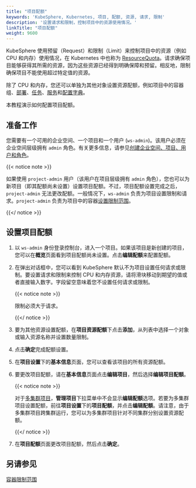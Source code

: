 ```yaml
---
title: "项目配额"
keywords: 'KubeSphere, Kubernetes, 项目, 配额, 资源, 请求, 限制'
description: '设置请求和限制，控制项目中的资源使用情况。'
linkTitle: "项目配额"
weight: 9600
---
```


KubeSphere 使用预留（Request）和限制（Limit）来控制项目中的资源（例如 CPU 和内存）使用情况，在 Kubernetes 中也称为 [ResourceQuota](https://kubernetes.io/zh/docs/concepts/policy/resource-quotas/)。请求确保项目能够获得其所需的资源，因为这些资源已经得到明确保障和预留。相反地，限制确保项目不能使用超过特定值的资源。

除了 CPU 和内存，您还可以单独为其他对象设置资源配额，例如项目中的容器组、[部署](../../project-user-guide/application-workloads/deployments/)、[任务](../../project-user-guide/application-workloads/jobs/)、[服务](../../project-user-guide/application-workloads/services/)和[配置字典](../../project-user-guide/configuration/configmaps/)。

本教程演示如何配置项目配额。

## 准备工作

您需要有一个可用的企业空间、一个项目和一个用户 (`ws-admin`)。该用户必须在企业空间层级拥有 `admin` 角色。有关更多信息，请参见[创建企业空间、项目、用户和角色](../../quick-start/create-workspace-and-project/)。

{{< notice note >}}

如果使用 `project-admin` 用户（该用户在项目层级拥有 `admin` 角色），您也可以为新项目（即其配额尚未设置）设置项目配额。不过，项目配额设置完成之后，`project-admin` 无法更改配额。一般情况下，`ws-admin` 负责为项目设置限制和请求。`project-admin` 负责为项目中的容器[设置限制范围](../../project-administration/container-limit-ranges/)。 

{{</ notice >}} 

## 设置项目配额

1. 以 `ws-admin` 身份登录控制台，进入一个项目。如果该项目是新创建的项目，您可以在**概览**页面看到项目配额尚未设置。点击**编辑配额**来配置配额。

2. 在弹出对话框中，您可以看到 KubeSphere 默认不为项目设置任何请求或限制。要设置请求和限制来控制 CPU 和内存资源，请将滑块移动到期望的值或者直接输入数字。字段留空意味着您不设置任何请求或限制。

   {{< notice note >}}

   限制必须大于请求。

   {{</ notice >}} 

3. 要为其他资源设置配额，在**项目资源配额**下点击**添加**，从列表中选择一个对象或输入资源名称并设置数量限制。

4. 点击**确定**完成配额设置。

5. 在**项目设置**下的**基本信息**页面，您可以查看该项目的所有资源配额。

6. 要更改项目配额，请在**基本信息**页面点击**编辑项目**，然后选择**编辑项目配额**。

   {{< notice note >}}

   对于[多集群项目](../../project-administration/project-and-multicluster-project/#多集群项目)，**管理项目**下拉菜单中不会显示**编辑配额**选项。若要为多集群项目设置配额，前往**项目设置**下的**项目配额**，并点击**编辑配额**。请注意，由于多集群项目跨集群运行，您可以为多集群项目针对不同集群分别设置资源配额。

   {{</ notice >}} 

7. 在**项目配额**页面更改项目配额，然后点击**确定**。

## 另请参见

[容器限制范围](../../project-administration/container-limit-ranges/)
